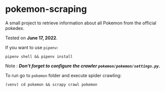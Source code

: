 # pokemon-scraping

A small project to retrieve information about all Pokemon from the official pokedex.

Tested on **June 17, 2022**.

If you want to use `pipenv`:
```shell
pipenv shell && pipenv install
```

Note : ***Don't forget to configure the crawler `pokemon/pokemon/settings.py`.***

To run go to `pokemon` folder and execute spider crawling:
```shell
(venv) cd pokemon && scrapy crawl pokemon
```
